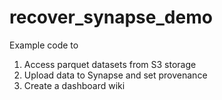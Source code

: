 # recover_synapse_demo

Example code to
1. Access parquet datasets from S3 storage
2. Upload data to Synapse and set provenance
3. Create a dashboard wiki 
